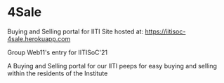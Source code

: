# 4Sale
Buying and Selling portal for IITI
Site hosted at: https://iitisoc-4sale.herokuapp.com

Group Web11's entry for IITISoC'21

A Buying and Selling portal for our IITI peeps for easy buying and selling within the residents of the Institute
